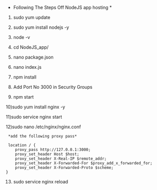 * Following The Steps Off NodeJS app hosting *

1) sudo yum update

2) sudo yum install nodejs -y

3) node -v

4) cd NodeJS_app/

5) nano package.json

6) nano index.js

7) npm install

8) Add Port No 3000 in Security Groups

9) npm start

10)sudo yum install nginx -y

11)sudo service nginx start

12)sudo nano /etc/nginx/nginx.conf

     *add the following proxy pass*
    
     location / {
        proxy_pass http://127.0.0.1:3000;
        proxy_set_header Host $host;
        proxy_set_header X-Real-IP $remote_addr;
        proxy_set_header X-Forwarded-For $proxy_add_x_forwarded_for;                  
        proxy_set_header X-Forwarded-Proto $scheme;
    }

13) sudo service nginx reload


